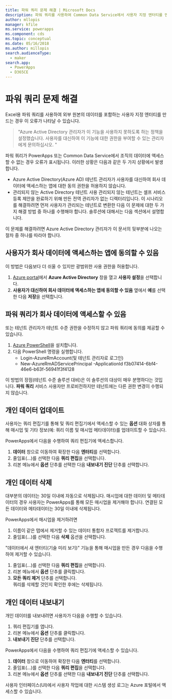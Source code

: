 ```yaml
---
title: 파워 쿼리 문제 해결 | Microsoft Docs
description: 파워 쿼리를 사용하여 Common Data Service에서 사용자 지정 엔터티를 만드는 방법으로 문제를 해결합니다.
author: mllopis
manager: kfile
ms.service: powerapps
ms.component: cds
ms.topic: conceptual
ms.date: 05/16/2018
ms.author: millopis
search.audienceType:
  - maker
search.app:
  - PowerApps
  - D365CE
---
```


# <a name="troubleshoot-power-query"></a>파워 쿼리 문제 해결
Excel용 파워 쿼리를 사용하여 외부 원본의 데이터를 포함하는 사용자 지정 엔터티를 만드는 경우 이 오류가 나타날 수 있습니다.

>"Azure Active Directory 관리자가 이 기능을 사용하지 못하도록 하는 정책을 설정했습니다. 사용자를 대신하여 이 기능에 대한 권한을 부여할 수 있는 관리자에게 문의하십시오. "

파워 쿼리가 PowerApps 또는 Common Data Service에서 조직의 데이터에 액세스할 수 없는 경우 오류가 표시됩니다. 이러한 상황은 다음과 같은 두 가지 상황에서 발생합니다.

* Azure Active Directory(Azure AD) 테넌트 관리자가 사용자를 대신하여 회사 데이터에 액세스하는 앱에 대한 동의 권한을 허용하지 않습니다.
* 관리되지 않는 Active Directory 테넌트 사용 관리되지 않는 테넌트는 셀프 서비스 등록 제안을 완료하기 위해 만든 전역 관리자가 없는 디렉터리입니다. 이 시나리오를 해결하려면 먼저 사용자가 관리되는 테넌트로 변환한 다음 이 문제에 대한 두 가지 해결 방법 중 하나를 수행해야 합니다. 솔루션에 대해서는 다음 섹션에서 설명합니다.

이 문제를 해결하려면 Azure Active Directory 관리자가 이 문서의 뒷부분에 나오는 절차 중 하나를 따라야 합니다.

## <a name="allow-users-to-consent-to-apps-that-access-company-data"></a>사용자가 회사 데이터에 액세스하는 앱에 동의할 수 있음
이 방법은 다음보다 더 쉬울 수 있지만 광범위한 사용 권한을 허용합니다.

1. [Azure portal](https://portal.azure.com)에서 **Azure Active Directory** 창을 열고 **사용자 설정**을 선택합니다.
2. **사용자가 대신하여 회사 데이터에 액세스하는 앱에 동의할 수 있음** 옆에서 **예**를 선택한 다음 **저장**을 선택합니다.

## <a name="allow-power-query-to-access-company-data"></a>파워 쿼리가 회사 데이터에 액세스할 수 있음
또는 테넌트 관리자가 테넌트 수준 권한을 수정하지 않고 파워 쿼리에 동의를 제공할 수 있습니다.

1. [Azure PowerShell](https://docs.microsoft.com/powershell/azure/install-azurerm-ps)을 설치합니다.
2. 다음 PowerShell 명령을 실행합니다.
   * Login-AzureRmAccount(및 테넌트 관리자로 로그인)
   * New-AzureRmADServicePrincipal -ApplicationId f3b07414-6bf4-46e6-b63f-56941f3f4128

이 방법의 장점(테넌트 수준 솔루션 대비)은 이 솔루션의 대상이 매우 분명하다는 것입니다. **파워 쿼리** 서비스 사용자만 프로비전하지만 테넌트에는 다른 권한 변경이 수행되지 않습니다.

## <a name="update-personal-data"></a>개인 데이터 업데이트

사용자는 쿼리 편집기를 통해 및 쿼리 편집기에서 액세스할 수 있는 **옵션** 대화 상자를 통해 매시업 및 기타 정보(예: 쿼리 이름 및 매시업 메타데이터)를 업데이트할 수 있습니다.

PowerApps에서 다음을 수행하여 쿼리 편집기에 액세스합니다.
1. **데이터** 창으로 이동하여 확장한 다음 **엔터티**를 선택합니다. 
2. 줄임표(...)를 선택한 다음 **쿼리 편집**을 선택합니다.
3. 리본 메뉴에서 **옵션** 단추를 선택한 다음 **내보내기 진단** 단추를 선택합니다.


## <a name="delete-personal-data"></a>개인 데이터 삭제

대부분의 데이터는 30일 이내에 자동으로 삭제됩니다. 매시업에 대한 데이터 및 메타데이터의 경우 사용자는 PowerApps를 통해 모든 매시업을 제거해야 합니다. 연결된 모든 데이터와 메타데이터는 30일 이내에 삭제됩니다.

PowerApps에서 매시업을 제거하려면
1. 이름이 같은 탭에서 제거할 수 있는 데이터 통합자 프로젝트를 제거합니다.
2. 줄임표(...)를 선택한 다음 **삭제** 옵션을 선택합니다.

"데이터에서 새 엔터티(기술 미리 보기)" 기능을 통해 매시업을 만든 경우 다음을 수행하여 제거할 수 있습니다.
1. 줄임표(...)를 선택한 다음 **쿼리 편집**을 선택합니다.
2. 리본 메뉴에서 **옵션** 단추를 클릭합니다.
3. **모든 쿼리 제거** 단추를 선택합니다.  
    쿼리를 삭제할 것인지 확인한 후에는 삭제됩니다.

## <a name="export-personal-data"></a>개인 데이터 내보내기

개인 데이터를 내보내려면 사용자가 다음을 수행할 수 있습니다.
1. 쿼리 편집기를 엽니다.
2. 리본 메뉴에서 **옵션** 단추를 클릭합니다.
3. **내보내기 진단** 단추를 선택합니다.

PowerApps에서 다음을 수행하여 쿼리 편집기에 액세스할 수 있습니다.
1. **데이터** 창으로 이동하여 확장한 다음 **엔터티**를 선택합니다.
2. 줄임표(...)를 선택한 다음 **쿼리 편집**을 선택합니다. 
3. 리본 메뉴에서 **옵션** 단추를 선택한 다음 **내보내기 진단** 단추를 선택합니다.

사용자 인터페이스(UI)에서 사용자 작업에 대한 시스템 생성 로그는 Azure 포털에서 액세스할 수 있습니다.



